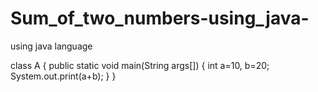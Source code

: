 # Sum_of_two_numbers-using_java-
using java language


class A
{
     public static void main(String args[])
     {
        int a=10, b=20;
        System.out.print(a+b);
     }
}     
